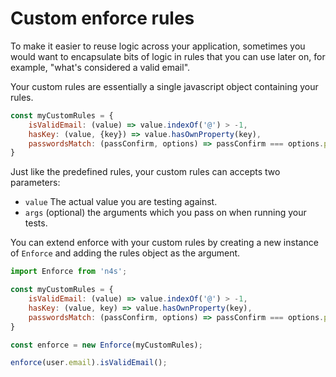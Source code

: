 # Custom enforce rules
To make it easier to reuse logic across your application, sometimes you would want to encapsulate bits of logic in rules that you can use later on, for example, "what's considered a valid email".

Your custom rules are essentially a single javascript object containing your rules.
```js
const myCustomRules = {
    isValidEmail: (value) => value.indexOf('@') > -1,
    hasKey: (value, {key}) => value.hasOwnProperty(key),
    passwordsMatch: (passConfirm, options) => passConfirm === options.passConfirm && options.passIsValid
}
```
Just like the predefined rules, your custom rules can accepts two parameters:
* `value` The actual value you are testing against.
* `args` (optional) the arguments which you pass on when running your tests.


You can extend enforce with your custom rules by creating a new instance of `Enforce` and adding the rules object as the argument.

```js
import Enforce from 'n4s';

const myCustomRules = {
    isValidEmail: (value) => value.indexOf('@') > -1,
    hasKey: (value, key) => value.hasOwnProperty(key),
    passwordsMatch: (passConfirm, options) => passConfirm === options.passConfirm && options.passIsValid
}

const enforce = new Enforce(myCustomRules);

enforce(user.email).isValidEmail();
```

